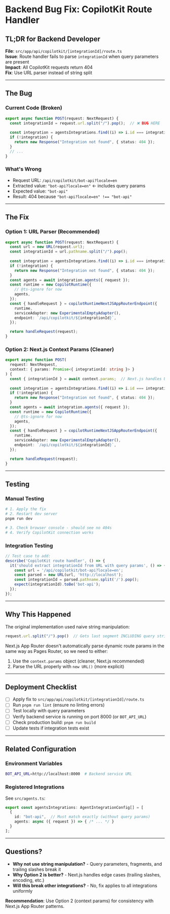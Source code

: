 # Backend Bug Fix: CopilotKit Route Handler

## TL;DR for Backend Developer

**File**: `src/app/api/copilotkit/[integrationId]/route.ts`  
**Issue**: Route handler fails to parse `integrationId` when query parameters are present  
**Impact**: All CopilotKit requests return 404  
**Fix**: Use URL parser instead of string split  

---

## The Bug

### Current Code (Broken)
```typescript
export async function POST(request: NextRequest) {
  const integrationId = request.url.split("/").pop();  // ❌ BUG HERE
  
  const integration = agentsIntegrations.find((i) => i.id === integrationId);
  if (!integration) {
    return new Response("Integration not found", { status: 404 });
  }
  // ...
}
```

### What's Wrong
- Request URL: `/api/copilotkit/bot-api?locale=en`
- Extracted value: `"bot-api?locale=en"` ← includes query params
- Expected value: `"bot-api"`
- Result: 404 because `"bot-api?locale=en" !== "bot-api"`

---

## The Fix

### Option 1: URL Parser (Recommended)
```typescript
export async function POST(request: NextRequest) {
  const url = new URL(request.url);
  const integrationId = url.pathname.split("/").pop();
  
  const integration = agentsIntegrations.find((i) => i.id === integrationId);
  if (!integration) {
    return new Response("Integration not found", { status: 404 });
  }
  const agents = await integration.agents({ request });
  const runtime = new CopilotRuntime({
    // @ts-ignore for now
    agents,
  });
  const { handleRequest } = copilotRuntimeNextJSAppRouterEndpoint({
    runtime,
    serviceAdapter: new ExperimentalEmptyAdapter(),
    endpoint: `/api/copilotkit/${integrationId}`,
  });

  return handleRequest(request);
}
```

### Option 2: Next.js Context Params (Cleaner)
```typescript
export async function POST(
  request: NextRequest,
  context: { params: Promise<{ integrationId: string }> }
) {
  const { integrationId } = await context.params;  // Next.js handles URL parsing
  
  const integration = agentsIntegrations.find((i) => i.id === integrationId);
  if (!integration) {
    return new Response("Integration not found", { status: 404 });
  }
  const agents = await integration.agents({ request });
  const runtime = new CopilotRuntime({
    // @ts-ignore for now
    agents,
  });
  const { handleRequest } = copilotRuntimeNextJSAppRouterEndpoint({
    runtime,
    serviceAdapter: new ExperimentalEmptyAdapter(),
    endpoint: `/api/copilotkit/${integrationId}`,
  });

  return handleRequest(request);
}
```

---

## Testing

### Manual Testing
```bash
# 1. Apply the fix
# 2. Restart dev server
pnpm run dev

# 3. Check browser console - should see no 404s
# 4. Verify CopilotKit connection works
```

### Integration Testing
```typescript
// Test case to add:
describe('CopilotKit route handler', () => {
  it('should extract integrationId from URL with query params', () => {
    const url = '/api/copilotkit/bot-api?locale=en';
    const parsed = new URL(url, 'http://localhost');
    const integrationId = parsed.pathname.split('/').pop();
    expect(integrationId).toBe('bot-api');
  });
});
```

---

## Why This Happened

The original implementation used naive string manipulation:
```typescript
request.url.split("/").pop()  // Gets last segment INCLUDING query string
```

Next.js App Router doesn't automatically parse dynamic route params in the same way as Pages Router, so we need to either:
1. Use the `context.params` object (cleaner, Next.js recommended)
2. Parse the URL properly with `new URL()` (more explicit)

---

## Deployment Checklist

- [ ] Apply fix to `src/app/api/copilotkit/[integrationId]/route.ts`
- [ ] Run `pnpm run lint` (ensure no linting errors)
- [ ] Test locally with query parameters
- [ ] Verify backend service is running on port 8000 (or `BOT_API_URL`)
- [ ] Check production build: `pnpm run build`
- [ ] Update tests if integration tests exist

---

## Related Configuration

### Environment Variables
```bash
BOT_API_URL=http://localhost:8000  # Backend service URL
```

### Registered Integrations
See `src/agents.ts`:
```typescript
export const agentsIntegrations: AgentIntegrationConfig[] = [
  {
    id: "bot-api",  // Must match exactly (without query params)
    agents: async ({ request }) => { /* ... */ }
  }
];
```

---

## Questions?

- **Why not use string manipulation?** - Query parameters, fragments, and trailing slashes break it
- **Why Option 2 is better?** - Next.js handles edge cases (trailing slashes, encoding, etc.)
- **Will this break other integrations?** - No, fix applies to all integrations uniformly

**Recommendation**: Use Option 2 (context params) for consistency with Next.js App Router patterns.

